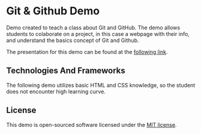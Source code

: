 # Git & Github Demo
Demo created to teach a class about Git and GitHub. The demo allows students to colaborate on a project, in this case a webpage with their info, and understand the basics concept of Git and Github.

The presentation for this demo can be found at the [following link](https://prezi.com/-iw4xz8bfa6o/git-github/).

## Technologies And Frameworks

The following demo utilizes basic HTML and CSS knowledge, so the student does not encounter high learning curve.

## License

This demo is open-sourced software licensed under the [MIT license](http://opensource.org/licenses/MIT).
